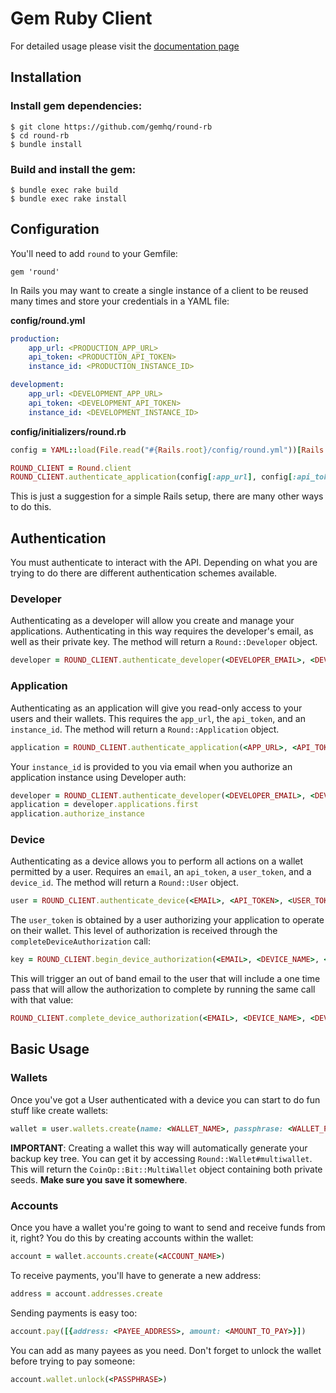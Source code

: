 # Gem Ruby Client

For detailed usage please visit the [documentation page](https://guide.gem.co)

## Installation

### Install gem dependencies:

    $ git clone https://github.com/gemhq/round-rb
    $ cd round-rb
    $ bundle install

### Build and install the gem:

    $ bundle exec rake build
    $ bundle exec rake install

## Configuration

You'll need to add `round` to your Gemfile:

    gem 'round'

In Rails you may want to create a single instance of a client to be reused many times and store your credentials in a YAML file:

__config/round.yml__

```yaml
production:
    app_url: <PRODUCTION_APP_URL>
    api_token: <PRODUCTION_API_TOKEN>
    instance_id: <PRODUCTION_INSTANCE_ID>

development:
    app_url: <DEVELOPMENT_APP_URL>
    api_token: <DEVELOPMENT_API_TOKEN>
    instance_id: <DEVELOPMENT_INSTANCE_ID>
```

__config/initializers/round.rb__
```ruby
config = YAML::load(File.read("#{Rails.root}/config/round.yml"))[Rails.env]

ROUND_CLIENT = Round.client
ROUND_CLIENT.authenticate_application(config[:app_url], config[:api_token], config[:instance_id])
```

This is just a suggestion for a simple Rails setup, there are many other ways to do this.

## Authentication

You must authenticate to interact with the API. Depending on what you are trying to do there are different authentication schemes available.

### Developer

Authenticating as a developer will allow you create and manage your applications. Authenticating in this way requires the developer's email, as well as their private key. The method will return a `Round::Developer` object.
```ruby
developer = ROUND_CLIENT.authenticate_developer(<DEVELOPER_EMAIL>, <DEVELOPER_PRIVATE_KEY>)
```

### Application

Authenticating as an application will give you read-only access to your users and their wallets. This requires the `app_url`, the `api_token`, and an `instance_id`. The method will return a `Round::Application` object.
```ruby
application = ROUND_CLIENT.authenticate_application(<APP_URL>, <API_TOKEN>, <INSTANCE_ID>)
```
Your `instance_id` is provided to you via email when you authorize an application instance using Developer auth:
```ruby
developer = ROUND_CLIENT.authenticate_developer(<DEVELOPER_EMAIL>, <DEVELOPER_PRIVATE_KEY>)
application = developer.applications.first
application.authorize_instance
```

### Device

Authenticating as a device allows you to perform all actions on a wallet permitted by a user. Requires an `email`, an `api_token`, a `user_token`, and a `device_id`. The method will return a `Round::User` object.
```ruby
user = ROUND_CLIENT.authenticate_device(<EMAIL>, <API_TOKEN>, <USER_TOKEN>, <DEVICE_ID>)
```
The `user_token` is obtained by a user authorizing your application to operate on their wallet. This level of authorization is received through the `completeDeviceAuthorization` call:
```ruby
key = ROUND_CLIENT.begin_device_authorization(<EMAIL>, <DEVICE_NAME>, <DEVICE_ID>, <API_TOKEN>)
```

This will trigger an out of band email to the user that will include a one time pass that will allow the authorization to complete by running the same call with that value:
```ruby
ROUND_CLIENT.complete_device_authorization(<EMAIL>, <DEVICE_NAME>, <DEVICE_ID>, <API_TOKEN>, key, <OTP_FROM_EMAIL>)
```

## Basic Usage

### Wallets

Once you've got a User authenticated with a device you can start to do fun stuff like create wallets:

```ruby
wallet = user.wallets.create(name: <WALLET_NAME>, passphrase: <WALLET_PASSPHRASE>)
```

__IMPORTANT__: Creating a wallet this way will automatically generate your backup key tree. You can get it by accessing `Round::Wallet#multiwallet`. This will return the `CoinOp::Bit::MultiWallet` object containing both private seeds. __Make sure you save it somewhere__.

### Accounts

Once you have a wallet you're going to want to send and receive funds from it, right? You do this by creating accounts within the wallet:
```ruby
account = wallet.accounts.create(<ACCOUNT_NAME>)
```

To receive payments, you'll have to generate a new address:
```ruby
address = account.addresses.create
```

Sending payments is easy too:
```ruby
account.pay([{address: <PAYEE_ADDRESS>, amount: <AMOUNT_TO_PAY>}])
```

You can add as many payees as you need.
Don't forget to unlock the wallet before trying to pay someone:
```ruby
account.wallet.unlock(<PASSPHRASE>)
```
